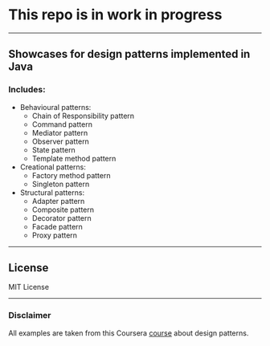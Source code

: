 # This repo is in work in progress

---
## Showcases for design patterns implemented in Java
### Includes:

- Behavioural patterns:
  - Chain of Responsibility pattern
  - Command pattern
  - Mediator pattern
  - Observer pattern
  - State pattern
  - Template method pattern
- Creational patterns:
  - Factory method pattern
  - Singleton pattern
- Structural patterns:
  - Adapter pattern
  - Composite pattern
  - Decorator pattern
  - Facade pattern
  - Proxy pattern

---
## License
MIT License

---
### Disclaimer
All examples are taken from this Coursera [course](https://www.coursera.org/learn/design-patterns/) about design patterns.
